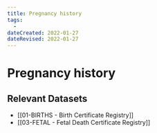 ```yaml
---
title: Pregnancy history
tags:
  - 
dateCreated: 2022-01-27
dateRevised: 2022-01-27
---
```

# Pregnancy history
## Relevant Datasets
- [[01-BIRTHS - Birth Certificate Registry]]
- [[03-FETAL - Fetal Death Certificate Registry]]